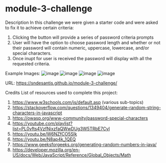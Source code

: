 # module-3-challenge

Description
In this challenge we were given a starter code and were asked to fix it to achieve certain criteria:
  1) Clicking the button will provide a series of password criteria prompts
  2) User will have the option to choose password length and whether or not their password will contain numeric, uppercase, lowercase, and/or special characters. 
  3) Once inupt for user is received the password will display with all the requested criteria. 

Example Images:
![image](https://user-images.githubusercontent.com/115049982/199117491-a203d49b-793a-496a-b6a6-2169a2950576.png)
![image](https://user-images.githubusercontent.com/115049982/199117570-3f8afbf1-9e8f-49d4-a1a5-0861e81f5d45.png)
![image](https://user-images.githubusercontent.com/115049982/199117673-a4dad278-eec8-4f3f-8a53-d303ea9cee91.png)
![image](https://user-images.githubusercontent.com/115049982/199137203-d615b496-94ab-408c-8a73-e874be1bf65c.png)

URL: https://sndesantis.github.io/module-3-challenge/

Credits
List of resources used to complete this project:
  1) https://www.w3schools.com/js/default.asp (various sub-topics) 
  2) https://stackoverflow.com/questions/1349404/generate-random-string-characters-in-javascript
  3) https://owasp.org/www-community/password-special-characters
  4) https://youtube.com/playlist?list=PL0vfts4VzfNixzfaQWwDUg3W5TRbE7CyI
  5) https://youtu.be/W6NZfCO5SIk
  6) https://youtu.be/N8ap4k_1QEQ
  7) https://www.geeksforgeeks.org/generating-random-numbers-in-java/
  8) https://developer.mozilla.org/en-US/docs/Web/JavaScript/Reference/Global_Objects/Math
